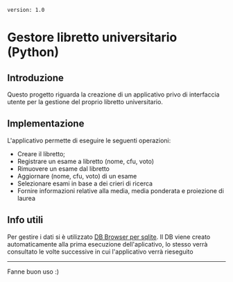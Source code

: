 `version: 1.0`
# Gestore libretto universitario (Python)

## Introduzione
Questo progetto riguarda la creazione di un applicativo privo di interfaccia utente per la gestione del proprio libretto universitario.

## Implementazione

L'applicativo permette di eseguire le seguenti operazioni:
- Creare il libretto;
- Registrare un esame a libretto (nome, cfu, voto)
- Rimuovere un esame dal libretto
- Aggiornare (nome, cfu, voto) di un esame
- Selezionare esami in base a dei crieri di ricerca
- Fornire informazioni relative alla media, media ponderata e proiezione di laurea


## Info utili 
Per gestire i dati si è utilizzato [DB Browser per sqlite]([https://duckduckgo.com](https://sqlitebrowser.org/)).
Il DB viene creato automaticamente alla prima esecuzione dell'aplicativo, lo stesso verrà consultato le volte successive in cui l'applicativo verrà rieseguito


---
Fanne buon uso :)
